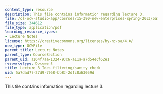 ```yaml
---
content_type: resource
description: This file contains information regarding lecture 3.
file: /ol-ocw-studio-app/courses/15-390-new-enterprises-spring-2013/5a7dad7727d97068bb832dfc8a63059d_MIT15_390S13_lec03.pdf
file_size: 344612
file_type: application/pdf
learning_resource_types:
- Lecture Notes
license: https://creativecommons.org/licenses/by-nc-sa/4.0/
ocw_type: OCWFile
parent_title: Lecture Notes
parent_type: CourseSection
parent_uid: a164f7aa-1324-93c6-a11a-a7d54e6f62e1
resourcetype: Document
title: Lecture 3 Idea filtering/sanity check
uid: 5a7dad77-27d9-7068-bb83-2dfc8a63059d
---
```

This file contains information regarding lecture 3.